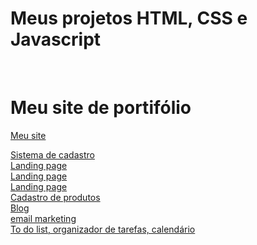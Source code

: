 # Meus projetos HTML, CSS e Javascript
<br>
<h1>Meu site de portifólio</h1>
<a href="https://github.com/LucasNoliveira/Meu-site-oficial">Meu site</a>

<a href="#">Sistema de cadastro</a> <br>
<a href="#">Landing page</a> <br>
<a href="#">Landing page</a> <br>
<a href="#">Landing page</a> <br>
<a href="#">Cadastro de produtos</a> <br>
<a href="#">Blog</a> <br>
<a href="#">email marketing</a> <br>
<a href="#">To do list, organizador de tarefas, calendário</a> <br>
